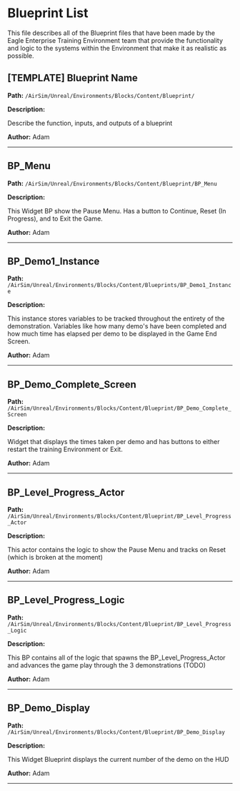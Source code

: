 # Blueprint List

This file describes all of the Blueprint files that have been made by the Eagle
Enterprise Training Environment team that provide the functionality and logic to
the systems within the Environment that make it as realistic as possible.

## [TEMPLATE] Blueprint Name

**Path:** `/AirSim/Unreal/Environments/Blocks/Content/Blueprint/`

**Description:**

Describe the function, inputs, and outputs of a blueprint

**Author:** Adam

--------------------

## BP_Menu

**Path:** `/AirSim/Unreal/Environments/Blocks/Content/Blueprint/BP_Menu`

**Description:**

This Widget BP show the Pause Menu. Has a button to Continue, Reset
(In Progress), and to Exit the Game.

**Author:** Adam

--------------------

## BP_Demo1_Instance

**Path:** `/AirSim/Unreal/Environments/Blocks/Content/Blueprints/BP_Demo1_Instance`

**Description:**

This instance stores variables to be tracked throughout the entirety of the
demonstration. Variables like how many demo's have been completed and how much
time has elapsed per demo to be displayed in the Game End Screen.

**Author:** Adam

--------------------

## BP_Demo_Complete_Screen

**Path:** `/AirSim/Unreal/Environments/Blocks/Content/Blueprint/BP_Demo_Complete_Screen`

**Description:**

Widget that displays the times taken per demo and has buttons to either restart
the training Environment or Exit.

**Author:** Adam

--------------------

## BP_Level_Progress_Actor

**Path:** `/AirSim/Unreal/Environments/Blocks/Content/Blueprint/BP_Level_Progress_Actor`

**Description:**

This actor contains the logic to show the Pause Menu and tracks on Reset (which
is broken at the moment)

**Author:** Adam

--------------------

## BP_Level_Progress_Logic

**Path:** `/AirSim/Unreal/Environments/Blocks/Content/Blueprint/BP_Level_Progress_Logic`

**Description:**

This BP contains all of the logic that spawns the BP_Level_Progress_Actor and
advances the game play through the 3 demonstrations (TODO)

**Author:** Adam

--------------------
## BP_Demo_Display

**Path:** `/AirSim/Unreal/Environments/Blocks/Content/Blueprint/BP_Demo_Display`

**Description:**

This Widget Blueprint displays the current number of the demo on the HUD

**Author:** Adam

--------------------
